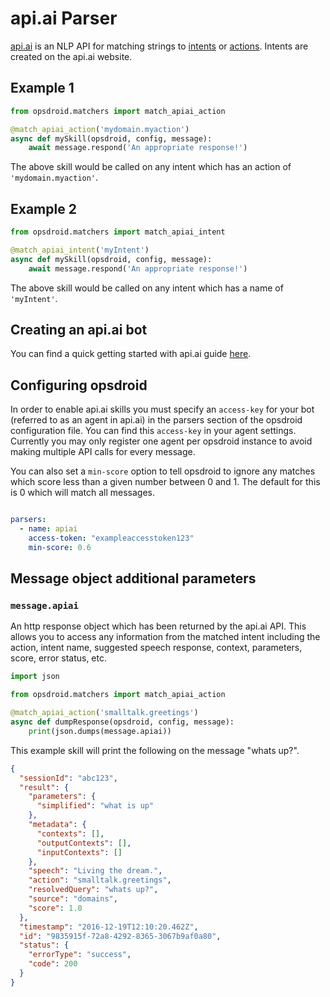 # api.ai Parser

[api.ai](https://api.ai) is an NLP API for matching strings to [intents](https://docs.api.ai/docs/concept-intents) or [actions](https://docs.api.ai/docs/concept-actions). Intents are created on the api.ai website.

## Example 1

```python
from opsdroid.matchers import match_apiai_action

@match_apiai_action('mydomain.myaction')
async def mySkill(opsdroid, config, message):
    await message.respond('An appropriate response!')
```

The above skill would be called on any intent which has an action of `'mydomain.myaction'`.

## Example 2

```python
from opsdroid.matchers import match_apiai_intent

@match_apiai_intent('myIntent')
async def mySkill(opsdroid, config, message):
    await message.respond('An appropriate response!')
```

The above skill would be called on any intent which has a name of `'myIntent'`.

## Creating an api.ai bot

You can find a quick getting started with api.ai guide [here](https://docs.api.ai/docs/get-started).

## Configuring opsdroid

In order to enable api.ai skills you must specify an `access-key` for your bot (referred to as an agent in api.ai) in the parsers section of the opsdroid configuration file. You can find this `access-key` in your agent settings. Currently you may only register one agent per opsdroid instance to avoid making multiple API calls for every message.

You can also set a `min-score` option to tell opsdroid to ignore any matches which score less than a given number between 0 and 1. The default for this is 0 which will match all messages.

```yaml

parsers:
  - name: apiai
    access-token: "exampleaccesstoken123"
    min-score: 0.6
```

## Message object additional parameters

### `message.apiai`

An http response object which has been returned by the api.ai API. This allows you to access any information from the matched intent including the action, intent name, suggested speech response, context, parameters, score, error status, etc.

```python
import json

from opsdroid.matchers import match_apiai_action

@match_apiai_action('smalltalk.greetings')
async def dumpResponse(opsdroid, config, message):
    print(json.dumps(message.apiai))
```

This example skill will print the following on the message "whats up?".

```json
{
  "sessionId": "abc123",
  "result": {
    "parameters": {
      "simplified": "what is up"
    },
    "metadata": {
      "contexts": [],
      "outputContexts": [],
      "inputContexts": []
    },
    "speech": "Living the dream.",
    "action": "smalltalk.greetings",
    "resolvedQuery": "whats up?",
    "source": "domains",
    "score": 1.0
  },
  "timestamp": "2016-12-19T12:10:20.462Z",
  "id": "9835915f-72a8-4292-8365-3067b9af0a80",
  "status": {
    "errorType": "success",
    "code": 200
  }
}
```
